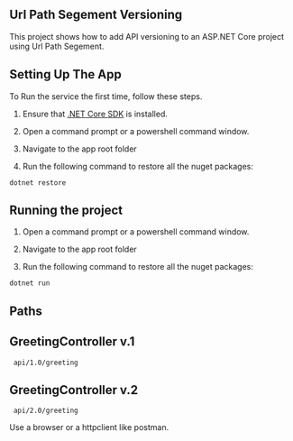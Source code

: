 ## Url Path Segement Versioning
This project shows how to add API versioning to an ASP.NET Core project using Url Path Segement.


## Setting Up The App 
To Run the service the first time, follow these steps.

1. Ensure that [.NET Core SDK](https://www.microsoft.com/net/core#windowscmd)  is installed.

2. Open a command prompt or a powershell command window.

3. Navigate to the app root folder

4. Run the following command to restore all the nuget packages:
  ```shell
  dotnet restore
  ```

  ## Running the project

1. Open a command prompt or a powershell command window.

2. Navigate to the app root folder

3. Run the following command to restore all the nuget packages:
  ```shell
  dotnet run
  ```

  ## Paths 

  ## GreetingController v.1 

```shell
 api/1.0/greeting
   ```
 
 ## GreetingController v.2
```shell
 api/2.0/greeting
   ```
 Use a browser or a httpclient like postman. 



